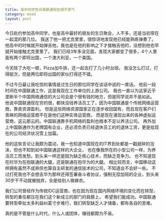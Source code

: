 ```yaml
---
title: 高中同学告诉我联通现在很不景气
category: mood
layout: post
---
```

今日赴约参加高中同学，也是高中最好的朋友的生日聚会，人不多，还是当初常在一起混的那几位。
我送了他一把尤克里里，很惊讶地发现他已经能熟练弹奏了。
他高中的时候就开始弹吉他，我也是在他的影响之下才接触吉他的，没想到他也早就开始接触尤克里里了。
我们已经3年多没见面，发现大家都变了很多，4个人里面有两个即将出国，一个澳大利亚，一个美国。

今天除了大吃一顿，Pizza加牛排，还一起去打了几小时台球。
我没怎么打过，打得挺次，但是两位即将出国的家伙打得还不错。

不过今日最让我吃惊的事情是过生日的那位同学在谈话中说的一席话。
他前一段时间在中国联通工作，这是我现在工作单位的上游公司。
我也一直以为这家近乎垄断半个中国网络通信的大公司会是个很有钱的地方，但是同学说并不是如此。
他说中国联通现在穷的很，都快没钱养活员工了，因为中国联通是个传统网络运营商，靠卖资源盈利。
但是这些网络资源国家正在逐步收回国有，而且现在客户们青睐的网络运营商不在是他们这种实体运营商，
而是现在涌现出来的各种虚拟运营商，这云那云的。中国联通靠手机网络的盈利也根本不足以养活公司。
再外加上中国联通作为老牌国有企业，还必须负责已经退休员工的的退休工资，更是给现在的公司经济状况雪上加霜。

他的这些言论让我颇为震动，我一也知道中国现在的IT界到处都是一戳就碎的泡沫，但也不知到如中国联通这样的大企业，
也在像我所在的小型公司一样，为养活员工而发愁。到头来一样还是因为缺乏核心技术，而缺乏竞争力。
也不知道现在时华为在抱联通的大腿，还是联通在抱华为的大腿。
相比较而言，中国移动这样拥有虽然不成熟但也算自主研发的通信技术的公司，不知道会不会好一些。
不过打死我也不会想去华为那样还得签署奋斗者协议，强制无偿加班的企业，到头来30岁干不动就被抛弃，全是给别人做嫁衣。

我们公司曾经作为传统IDC运营商，也在因为现在国内网络环境的变化而在转型，转型的重任都压在我们这个新成立的部门的肩膀上，
希望我们能成功。中国联通要转型牵扯太多利益纠葛寸步难行，我们转型缺乏人才储备，都有各自的苦难。

真的是不管是什么时代，什么人或团体，赚钱都颇为不易。
